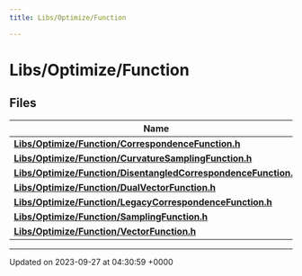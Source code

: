 ```yaml
---
title: Libs/Optimize/Function

---
```


# Libs/Optimize/Function



## Files

| Name           |
| -------------- |
| **[Libs/Optimize/Function/CorrespondenceFunction.h](../Files/CorrespondenceFunction_8h.md#file-correspondencefunction.h)**  |
| **[Libs/Optimize/Function/CurvatureSamplingFunction.h](../Files/CurvatureSamplingFunction_8h.md#file-curvaturesamplingfunction.h)**  |
| **[Libs/Optimize/Function/DisentangledCorrespondenceFunction.h](../Files/DisentangledCorrespondenceFunction_8h.md#file-disentangledcorrespondencefunction.h)**  |
| **[Libs/Optimize/Function/DualVectorFunction.h](../Files/DualVectorFunction_8h.md#file-dualvectorfunction.h)**  |
| **[Libs/Optimize/Function/LegacyCorrespondenceFunction.h](../Files/LegacyCorrespondenceFunction_8h.md#file-legacycorrespondencefunction.h)**  |
| **[Libs/Optimize/Function/SamplingFunction.h](../Files/SamplingFunction_8h.md#file-samplingfunction.h)**  |
| **[Libs/Optimize/Function/VectorFunction.h](../Files/VectorFunction_8h.md#file-vectorfunction.h)**  |






-------------------------------

Updated on 2023-09-27 at 04:30:59 +0000
